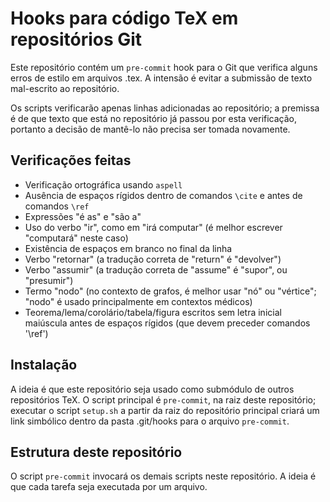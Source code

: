Hooks para código TeX em repositórios Git
=========================================

Este repositório contém um `pre-commit` hook para o Git
que verifica alguns erros de estilo em arquivos .tex.
A intensão é evitar a submissão de texto mal-escrito ao repositório.

Os scripts verificarão apenas linhas adicionadas ao repositório;
a premissa é de que texto que está no repositório
já passou por esta verificação,
portanto a decisão de mantê-lo não precisa ser tomada novamente.


Verificações feitas
-------------------
- Verificação ortográfica usando `aspell`
- Ausência de espaços rígidos dentro de comandos `\cite` e antes de comandos `\ref`
- Expressões "é as" e "são a"
- Uso do verbo "ir", como em "irá computar" (é melhor escrever "computará" neste caso)
- Existência de espaços em branco no final da linha
- Verbo "retornar" (a tradução correta de "return" é "devolver")
- Verbo "assumir" (a tradução correta de "assume" é "supor", ou "presumir")
- Termo "nodo" (no contexto de grafos, é melhor usar "nó" ou "vértice";
  "nodo" é usado principalmente em contextos médicos)
- Teorema/lema/corolário/tabela/figura escritos sem letra inicial maiúscula
  antes de espaços rígidos (que devem preceder comandos '\ref')


Instalação
----------

A ideia é que este repositório seja usado como submódulo
de outros repositórios TeX.
O script principal é `pre-commit`, na raiz deste repositório;
executar o script `setup.sh` a partir da raiz do repositório principal
criará um link simbólico dentro da pasta .git/hooks para o arquivo `pre-commit`.


Estrutura deste repositório
---------------------------

O script `pre-commit` invocará os demais scripts neste repositório.
A ideia é que cada tarefa seja executada por um arquivo.
